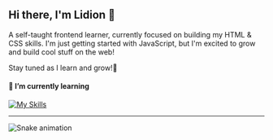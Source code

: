 ## Hi there, I'm Lidion 👋

A self-taught frontend learner, currently focused on building my HTML & CSS skills. I'm just getting started with JavaScript, but I'm excited to grow and build cool stuff on the web!

Stay tuned as I learn and grow!🚀

#### 🌱 I’m currently learning

[![My Skills](https://skillicons.dev/icons?i=html,css,js)](https://skillicons.dev)

---

<img src="https://raw.githubusercontent.com/https://github.com/lidionn/https://github.com/lidionn/output/snake.svg" alt="Snake animation" />

###
